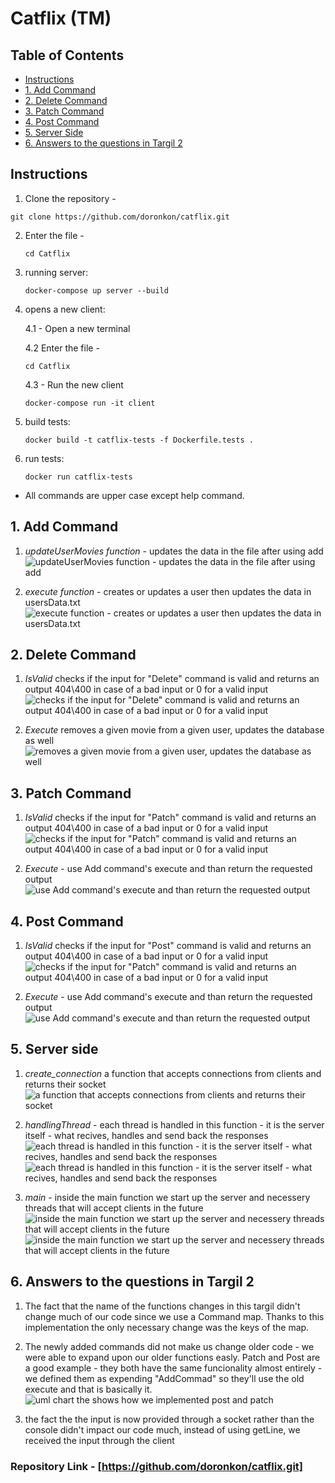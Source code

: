 # Catflix (TM)

## Table of Contents
- [Instructions](#instructions)
- [1. Add Command](#1-add-command)
- [2. Delete Command](#2-delete-command)
- [3. Patch Command](#3-patch-command)
- [4. Post Command](#4-post-command)
- [5. Server Side](#5-server-side)
- [6. Answers to the questions in Targil 2](#6-answers-to-the-questions-in-targil-2)

## Instructions

1. Clone the repository -
  ```
  git clone https://github.com/doronkon/catflix.git
  ```
2. Enter the file -
   ```
   cd Catflix
   ```
3. running server:
   ```
   docker-compose up server --build
   ```
4. opens a new client:

   4.1 - Open a new terminal
   
   4.2 Enter the file -
   ```
   cd Catflix
   ```
   4.3 - Run the new client
   ```
   docker-compose run -it client
   ```
5. build tests:
   ```
   docker build -t catflix-tests -f Dockerfile.tests .
   ```
6. run tests:
   ```
   docker run catflix-tests
   ```
* All commands are upper case except help command.

## 1. Add Command

1. *updateUserMovies function* - updates the data in the file after using add
![updateUserMovies function - updates the data in the file after using add](./photos/add2.png)

2. *execute function* - creates or updates a user then updates the data in usersData.txt
![execute function - creates or updates a user then updates the data in usersData.txt](./photos/add1.png)

## 2. Delete Command

1. *IsValid* checks if the input for "Delete" command is valid and returns an output 404\400 in case of a bad input or 0 for a valid input
![checks if the input for "Delete" command is valid and returns an output 404\400 in case of a bad input or 0 for a valid input](./photos/delete1.png)

2. *Execute* removes a given movie from a given user, updates the database as well
![removes a given movie from a given user, updates the database as well](./photos/delete2.png)

## 3. Patch Command

1. *IsValid* checks if the input for "Patch" command is valid and returns an output 404\400 in case of a bad input or 0 for a valid input
![checks if the input for "Patch" command is valid and returns an output 404\400 in case of a bad input or 0 for a valid input](./photos/patch1.png)

2. *Execute* - use Add command's execute and than return the requested output
![use Add command's execute and than return the requested output](./photos/patch2.png)

## 4. Post Command

1. *IsValid* checks if the input for "Post" command is valid and returns an output 404\400 in case of a bad input or 0 for a valid input
![checks if the input for "Patch" command is valid and returns an output 404\400 in case of a bad input or 0 for a valid input](./photos/post1.png)

2. *Execute* - use Add command's execute and than return the requested output
![use Add command's execute and than return the requested output](./photos/post2.png)

## 5. Server side

1. *create_connection* a function that accepts connections from clients and returns their socket
![a function that accepts connections from clients and returns their socket](./photos/server1.png)

2. *handlingThread* - each thread is handled in this function - it is the server itself - what recives, handles and send back the responses
![each thread is handled in this function - it is the server itself - what recives, handles and send back the responses](./photos/server2.png)
![each thread is handled in this function - it is the server itself - what recives, handles and send back the responses](./photos/server3.png)

4. *main* - inside the main function we start up the server and necessery threads that will accept clients in the future
![inside the main function we start up the server and necessery threads that will accept clients in the future](./photos/server4.png)
![inside the main function we start up the server and necessery threads that will accept clients in the future](./photos/server5.png)

## 6. Answers to the questions in Targil 2

1. The fact that the name of the functions changes in this targil didn't change much of our code since we use a Command map.
   Thanks to this implementation the only necessary change was the keys of the map.
   
2.  The newly added commands did not make us change older code - we were able to expand upon our older functions easly.
   Patch and Post are a good example - they both have the same funcionality almost entirely - we defined them as expending "AddCommad" so they'll use the old execute and that is basically it.
    ![uml chart the shows how we implemented post and patch](./photos/uml.png)
3.  the fact the the input is now provided through a socket rather than the console didn't impact our code much, instead of using getLine, we received the input through the client
   
### Repository Link - [https://github.com/doronkon/catflix.git]